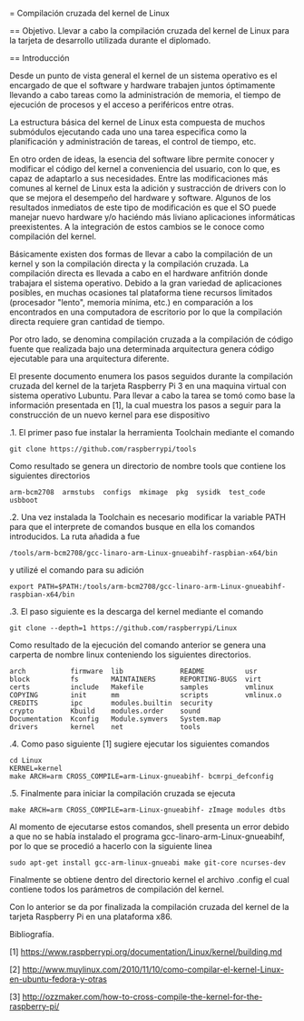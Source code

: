 = Compilación cruzada del kernel de Linux


== Objetivo. Llevar a cabo la compilación cruzada del kernel de Linux para la tarjeta de desarrollo utilizada durante el diplomado.

== Introducción

Desde un punto de vista general el kernel de un sistema operativo es el encargado de que el software y hardware trabajen juntos óptimamente llevando a cabo tareas como la administración de memoria, el tiempo de ejecución de procesos y el acceso a periféricos entre otras. 

La estructura básica del kernel de Linux esta compuesta de muchos submódulos ejecutando cada uno una tarea especifica como la planificación y administración de tareas, el control de tiempo, etc.

En otro orden de ideas, la esencia del software libre permite conocer y modificar el código del kernel a conveniencia del usuario, con lo que, es capaz de adaptarlo a sus necesidades. Entre las modificaciones más comunes al kernel de Linux esta la adición y sustracción de drivers con lo que se mejora el desempeño del hardware y software. Algunos de los resultados inmediatos de este tipo de modificación es que el SO puede manejar nuevo hardware y/o haciéndo más liviano aplicaciones informáticas preexistentes. A la integración de estos cambios se le conoce como compilación del kernel.

Básicamente existen dos formas de llevar a cabo la compilación de un kernel y son la compilación directa y la compilación cruzada. La compilación directa es llevada a cabo en el hardware anfitrión donde trabajara el sistema operativo. Debido a la gran variedad de aplicaciones posibles, en muchas ocasiones tal plataforma tiene recursos limitados (procesador "lento", memoria mínima, etc.) en comparación a los encontrados en una computadora de escritorio por lo que la compilación directa requiere gran cantidad de tiempo.

Por otro lado, se denomina compilación cruzada a la compilación de código fuente que realizada bajo una determinada arquitectura genera código ejecutable para una arquitectura diferente. 

El presente documento enumera los pasos seguidos durante la compilación cruzada del kernel de la tarjeta Raspberry Pi 3 en una maquina virtual con sistema operativo Lubuntu. Para llevar a cabo la tarea se tomó como base la información presentada en [1], la cual muestra los pasos a seguir para la construcción de un nuevo kernel para ese dispositivo


.1. El primer paso fue instalar la herramienta Toolchain mediante el comando

    git clone https://github.com/raspberrypi/tools 

Como resultado se genera un directorio de nombre tools que contiene los siguientes directorios
 
	arm-bcm2708  armstubs  configs  mkimage  pkg  sysidk  test_code  usbboot

.2. Una vez instalada la Toolchain es necesario modificar la variable PATH para que el interprete de comandos busque en ella los comandos introducidos. La ruta añadida a fue 

	/tools/arm-bcm2708/gcc-linaro-arm-Linux-gnueabihf-raspbian-x64/bin

y utilizé el comando para su adición 

	export PATH=$PATH:/tools/arm-bcm2708/gcc-linaro-arm-Linux-gnueabihf-raspbian-x64/bin

.3. El paso siguiente es la descarga del kernel mediante el comando 

	git clone --depth=1 https://github.com/raspberrypi/Linux

Como resultado de la ejecución del comando anterior se genera una carperta de nombre linux conteniendo los siguientes directorios.
	
	arch           firmware  lib              README          usr
	block          fs        MAINTAINERS      REPORTING-BUGS  virt
	certs          include   Makefile         samples         vmlinux
	COPYING        init      mm               scripts         vmlinux.o
	CREDITS        ipc       modules.builtin  security
	crypto         Kbuild    modules.order    sound
	Documentation  Kconfig   Module.symvers   System.map
	drivers        kernel    net              tools

.4. Como paso siguiente [1] sugiere ejecutar los siguientes comandos 
	
	cd Linux
	KERNEL=kernel
	make ARCH=arm CROSS_COMPILE=arm-Linux-gnueabihf- bcmrpi_defconfig

.5. Finalmente para iniciar la compilación cruzada se ejecuta 

	make ARCH=arm CROSS_COMPILE=arm-Linux-gnueabihf- zImage modules dtbs

Al momento de ejecutarse estos comandos, shell presenta un error debido a que no se había instalado el programa gcc-linaro-arm-Linux-gnueabihf, por lo que se procedió a hacerlo con la siguiente linea

	sudo apt-get install gcc-arm-linux-gnueabi make git-core ncurses-dev

Finalmente se obtiene dentro del directorio kernel el archivo .config el cual contiene todos los parámetros de compilación del kernel.	

Con lo anterior se da por finalizada la compilación cruzada del kernel de la tarjeta Raspberry Pi en una plataforma x86.

Bibliografía.

[1] https://www.raspberrypi.org/documentation/Linux/kernel/building.md

[2] http://www.muylinux.com/2010/11/10/como-compilar-el-kernel-Linux-en-ubuntu-fedora-y-otras

[3] http://ozzmaker.com/how-to-cross-compile-the-kernel-for-the-raspberry-pi/



